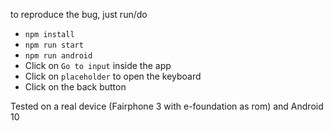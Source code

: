 to reproduce the bug, just run/do 
- `npm install`
- `npm run start`
- `npm run android`
- Click on `Go to input` inside the app
- Click on `placeholder` to open the keyboard
- Click on the back button

Tested on a real device (Fairphone 3 with e-foundation as rom) and Android 10
